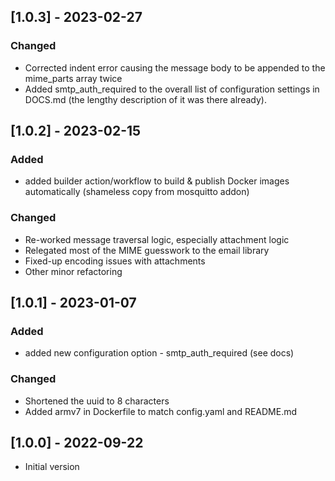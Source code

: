 ## [1.0.3] - 2023-02-27

### Changed

- Corrected indent error causing the message body to be appended to the mime_parts array twice
- Added smtp_auth_required to the overall list of configuration settings in DOCS.md (the lengthy description of it was there already).

## [1.0.2] - 2023-02-15

### Added

- added builder action/workflow to build & publish Docker images automatically (shameless copy from mosquitto addon)

### Changed

- Re-worked message traversal logic, especially attachment logic
- Relegated most of the MIME guesswork to the email library
- Fixed-up encoding issues with attachments
- Other minor refactoring

## [1.0.1] - 2023-01-07

### Added

- added new configuration option - smtp_auth_required (see docs)

### Changed

- Shortened the uuid to 8 characters
- Added armv7 in Dockerfile to match config.yaml and README.md


## [1.0.0] - 2022-09-22

- Initial version
